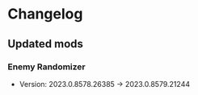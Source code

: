 # Changelog


## Updated mods

### Enemy Randomizer

- Version: 2023.0.8578.26385 -> 2023.0.8579.21244

